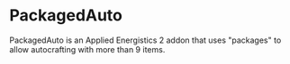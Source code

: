 # PackagedAuto
PackagedAuto is an Applied Energistics 2 addon that uses "packages" to allow autocrafting with more than 9 items.
